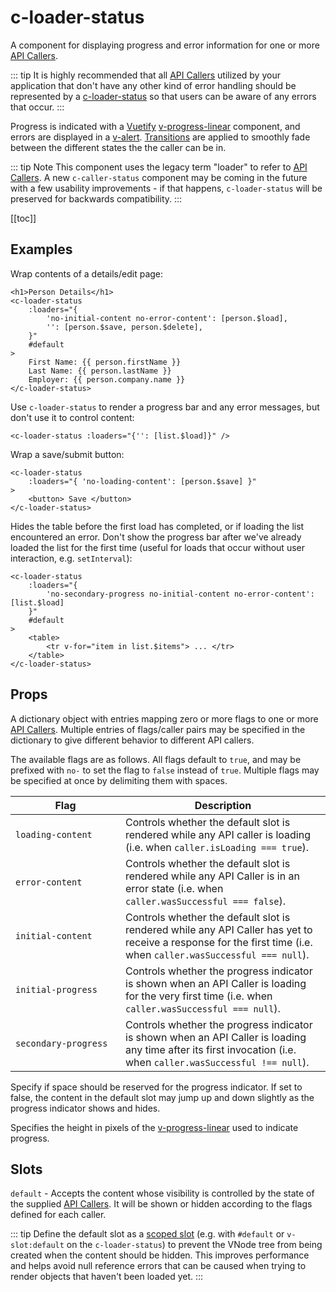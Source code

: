 # c-loader-status

<!-- MARKER:summary -->
    
A component for displaying progress and error information for one or more [API Callers](/stacks/vue/layers/api-clients.md#api-callers).

::: tip
It is highly recommended that all [API Callers](/stacks/vue/layers/api-clients.md#api-callers) utilized by your application that don't have any other kind of error handling should be represented by a [c-loader-status](/stacks/vue/coalesce-vue-vuetify/components/c-loader-status.md) so that users can be aware of any errors that occur.
::: 

<!-- MARKER:summary-end -->

Progress is indicated with a [Vuetify](https://vuetifyjs.com/) [v-progress-linear](https://vuetifyjs.com/en/components/progress-linear) component, and errors are displayed in a [v-alert](https://vuetifyjs.com/en/components/alerts/). [Transitions](https://vuetifyjs.com/en/styles/transitions/) are applied to smoothly fade between the different states the the caller can be in.

::: tip Note
This component uses the legacy term "loader" to refer to [API Callers](/stacks/vue/layers/api-clients.md#api-callers). A new ``c-caller-status`` component may be coming in the future with a few usability improvements - if that happens, `c-loader-status` will be preserved for backwards compatibility.
:::

[[toc]]

## Examples

Wrap contents of a details/edit page:
``` vue-html
<h1>Person Details</h1>
<c-loader-status
    :loaders="{ 
        'no-initial-content no-error-content': [person.$load],
        '': [person.$save, person.$delete],
    }"
    #default
>
    First Name: {{ person.firstName }}
    Last Name: {{ person.lastName }}
    Employer: {{ person.company.name }}
</c-loader-status>
```


Use ``c-loader-status`` to render a progress bar and any error messages, but don't use it to control content:
``` vue-html
<c-loader-status :loaders="{'': [list.$load]}" />
```


Wrap a save/submit button:
``` vue-html
<c-loader-status
    :loaders="{ 'no-loading-content': [person.$save] }"
>
    <button> Save </button>
</c-loader-status>
```

Hides the table before the first load has completed, or if loading the list encountered an error. Don't show the progress bar after we've already loaded the list for the first time (useful for loads that occur without user interaction, e.g. `setInterval`):

``` vue-html
<c-loader-status
    :loaders="{
        'no-secondary-progress no-initial-content no-error-content': [list.$load]
    }"
    #default
>
    <table>
        <tr v-for="item in list.$items"> ... </tr>
    </table>
</c-loader-status>
```

## Props

<Prop def="loaders: { [flags: string]: ApiCaller | ApiCaller[] }" lang="ts" />

A dictionary object with entries mapping zero or more flags to one or more [API Callers](/stacks/vue/layers/api-clients.md#api-callers). Multiple entries of flags/caller pairs may be specified in the dictionary to give different behavior to different API callers.
    
The available flags are as follows. All flags default to `true`, and may be prefixed with ``no-`` to set the flag to ``false`` instead of ``true``. Multiple flags may be specified at once by delimiting them with spaces.

| <div style="width:160px">Flag</div> | Description |
| - | - |
| `loading-content` | Controls whether the default slot is rendered while any API caller is loading (i.e. when  `caller.isLoading === true`). |
| `error-content` | Controls whether the default slot is rendered while any API Caller is in an error state (i.e. when  `caller.wasSuccessful === false`). |
| `initial-content` | Controls whether the default slot is rendered while any API Caller has yet to receive a response for the first time (i.e. when `caller.wasSuccessful === null`). |
| `initial-progress` | Controls whether the progress indicator is shown when an API Caller is loading for the very first time (i.e. when  `caller.wasSuccessful === null`). |
| `secondary-progress` | Controls whether the progress indicator is shown when an API Caller is loading any time after its first invocation (i.e. when  `caller.wasSuccessful !== null`). |

<Prop def="progressPlaceholder: boolean = true" lang="ts" />

Specify if space should be reserved for the progress indicator. If set to false, the content in the default slot may jump up and down slightly as the progress indicator shows and hides.

<Prop def="height: number = 10" lang="ts" />

Specifies the height in pixels of the [v-progress-linear](https://vuetifyjs.com/en/components/progress-linear) used to indicate progress.

## Slots

``default`` - Accepts the content whose visibility is controlled by the state of the supplied [API Callers](/stacks/vue/layers/api-clients.md#api-callers). It will be shown or hidden according to the flags defined for each caller.

::: tip
Define the default slot as a [scoped slot](https://v2.vuejs.org/v2/guide/components-slots.html#Scoped-Slots) (e.g. with ``#default`` or ``v-slot:default`` on the ``c-loader-status``) to prevent the VNode tree from being created when the content should be hidden. This improves performance and helps avoid null reference errors that can be caused when trying to render objects that haven't been loaded yet.
:::
